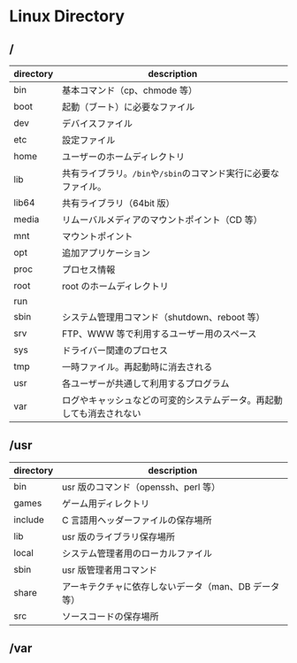 # Linux Directory

## /

| directory | description                                                          |
| --------- | -------------------------------------------------------------------- |
| bin       | 基本コマンド（cp、chmode 等）                                        |
| boot      | 起動（ブート）に必要なファイル                                       |
| dev       | デバイスファイル                                                     |
| etc       | 設定ファイル                                                         |
| home      | ユーザーのホームディレクトリ                                         |
| lib       | 共有ライブラリ。`/bin`や`/sbin`のコマンド実行に必要なファイル。      |
| lib64     | 共有ライブラリ（64bit 版）                                           |
| media     | リムーバルメディアのマウントポイント（CD 等）                        |
| mnt       | マウントポイント                                                     |
| opt       | 追加アプリケーション                                                 |
| proc      | プロセス情報                                                         |
| root      | root のホームディレクトリ                                            |
| run       |                                                                      |
| sbin      | システム管理用コマンド（shutdown、reboot 等）                        |
| srv       | FTP、WWW 等で利用するユーザー用のスペース                            |
| sys       | ドライバー関連のプロセス                                             |
| tmp       | 一時ファイル。再起動時に消去される                                   |
| usr       | 各ユーザーが共通して利用するプログラム                               |
| var       | ログやキャッシュなどの可変的システムデータ。再起動しても消去されない |

## /usr

| directory | description                                          |
| --------- | ---------------------------------------------------- |
| bin       | usr 版のコマンド（openssh、perl 等）                 |
| games     | ゲーム用ディレクトリ                                 |
| include   | C 言語用ヘッダーファイルの保存場所                   |
| lib       | usr 版のライブラリ保存場所                           |
| local     | システム管理者用のローカルファイル                   |
| sbin      | usr 版管理者用コマンド                               |
| share     | アーキテクチャに依存しないデータ（man、DB データ等） |
| src       | ソースコードの保存場所                               |

## /var
